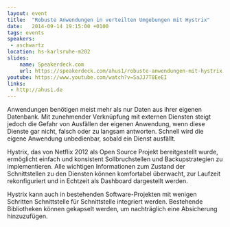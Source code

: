 ```yaml
---
layout: event
title:  "Robuste Anwendungen in verteilten Umgebungen mit Hystrix"
date:   2014-09-14 19:15:00 +0100
tags: events
speakers:
 - aschwartz
location: hs-karlsruhe-m202
slides: 
    name: Speakerdeck.com
    url: https://speakerdeck.com/ahus1/robuste-anwendungen-mit-hystrix
youtube: https://www.youtube.com/watch?v=SaJJ7T8EeEI
links:
 - http://ahus1.de
---
```


Anwendungen benötigen meist mehr als nur Daten aus ihrer eigenen Datenbank. Mit zunehmender Verknüpfung mit externen Diensten steigt jedoch die Gefahr von Ausfällen der eigenen Anwendung, wenn diese Dienste gar nicht, falsch oder zu langsam antworten. Schnell wird die eigene Anwendung unbedienbar, sobald ein Dienst ausfällt.

Hystrix, das von Netflix 2012 als Open Source Projekt bereitgestellt wurde, ermöglicht einfach und konsistent Sollbruchstellen und Backupstrategien zu implementieren. Alle wichtigen Informationen zum Zustand der Schnittstellen zu den Diensten können komfortabel überwacht, zur Laufzeit rekonfiguriert und in Echtzeit als Dashboard dargestellt werden.

Hystrix kann auch in bestehenden Software-Projekten mit wenigen Schritten Schnittstelle für Schnittstelle integriert werden. Bestehende Bibliotheken können gekapselt werden, um nachträglich eine Absicherung hinzuzufügen.
